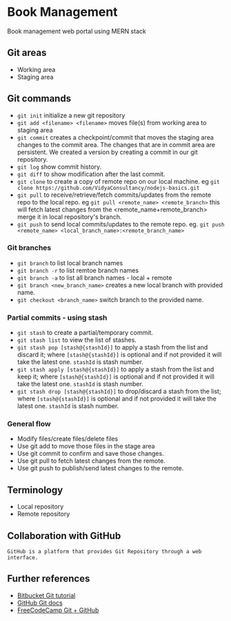 # Book Management
Book management web portal using MERN stack

## Git areas
- Working area
- Staging area

## Git commands
- `git init` initialize a new git repository
- `git add <filename> <filename>` moves file(s) from working area to staging area
- `git commit` creates a checkpoint/commit that moves the staging area changes to the commit area. The changes that are in commit area are persistent. We created a version by creating a commit in our git repository.
- `git log` show commit history.
- `git diff` to show modification after the last commit.
- `git clone` to create a copy of remote repo on our local machine. eg `git clone https://github.com/VidyaConsultancy/nodejs-basics.git`
- `git pull` to receive/retrieve/fetch commits/updates from the remote repo to the local repo. eg `git pull <remote_name> <remote_branch>` this will fetch latest changes from the <remote_name+remote_branch> merge it in local repository's branch.
- `git push` to send local commits/updates to the remote repo. eg. `git push <remote_name> <local_branch_name>:<remote_branch_name>`

### Git branches
- `git branch` to list local branch names
- `git branch -r` to list remtoe branch names
- `git branch -a` to list all branch names - local + remote
- `git branch <new_branch_name>` creates a new local branch with provided name.
- `git checkout <branch_name>` switch branch to the provided name.

### Partial commits - using stash
- `git stash` to create a partial/temporary commit.
- `git stash list` to view the list of stashes.
- `git stash pop [stash@{stashId}]` to apply a stash from the list and discard it; where `[stash@{stashId}]` is optional and if not provided it will take the latest one. `stashId` is stash number.
- `git stash apply [stash@{stashId}]` to apply a stash from the list and keep it; where `[stash@{stashId}]` is optional and if not provided it will take the latest one. `stashId` is stash number.
- `git stash drop [stash@{stashId}]` to drop/discard a stash from the list; where `[stash@{stashId}]` is optional and if not provided it will take the latest one. `stashId` is stash number.

### General flow
- Modify files/create files/delete files
- Use git add to move those files in the stage area
- Use git commit to confirm and save those changes.
- Use git pull to fetch latest changes from the remote.
- Use git push to publish/send latest changes to the remote.

## Terminology
- Local repository
- Remote repository

## Collaboration with GitHub
    GitHub is a platform that provides Git Repository through a web interface.

## Further references
- [Bitbucket Git tutorial](https://www.atlassian.com/git/tutorials/learn-git-with-bitbucket-cloud)
- [GitHub Git docs](https://docs.github.com/en/get-started/getting-started-with-git)
- [FreeCodeCamp Git + GitHub](https://www.freecodecamp.org/news/git-and-github-for-beginners/)